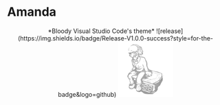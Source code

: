 # Amanda
<div align="center">
  *Bloody Visual Studio Code's theme*
  ![release](https://img.shields.io/badge/Release-V1.0.0-success?style=for-the-badge&logo=github)
  <img src="https://github.com/Neotoxic-off/Amanda/blob/master/images/trap.png" image-src="https://github.com/Neotoxic-off/Amanda/blob/master/images/trap.png" width="128" height="128" />
  <div/>
